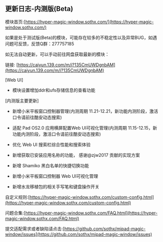 ## 更新日志-内测版(Beta)

模块首页:[https://hyper-magic-window.sothx.com/](https://hyper-magic-window.sothx.com/)

如果是处于测试版(Beta)的模块，可能存在较多的不稳定性以及异常BUG，如遇问题可反馈，反馈Q群：277757185

如无法自动更新，可以手动前往网盘获取最新的模块：

链接: [https://caiyun.139.com/m/i?135CmUWDgnbAM](https://caiyun.139.com/m/i?135CmUWDgnbAM)

[Web UI]

- 模块设置增加ddr和ufs存储信息的查看功能

[内测版主要更新]

- 新增小米平板窗口控制器管理(内测周期 11.21-12.21，新功能内测阶段，激活口令请前往酷安动态搜索)

- 适配 Pad OS2.0 应用横屏配置Web UI可视化管理(内测周期 11.15-12.15，新功能内测阶段，激活口令请前往酷安动态搜索)

- 优化 Web UI 搜索栏综合性能和搜索体验

- 新增获取已安装应用名称的功能， 感谢@zjw2017 贡献的实现方案

- 新增 Shamiko 黑白名单的快捷切换功能

- 新增小米平板窗口控制器 Web UI可视化管理

- 新增水龙移植包的相关手写笔和键盘操作开关

自定义规则:[https://hyper-magic-window.sothx.com/custom-config.html](https://hyper-magic-window.sothx.com/custom-config.html)

问题合集:[https://hyper-magic-window.sothx.com/FAQ.html](https://hyper-magic-window.sothx.com/FAQ.html)

提交适配需求或者缺陷请点击:[https://github.com/sothx/mipad-magic-window/issues](https://github.com/sothx/mipad-magic-window/issues)
